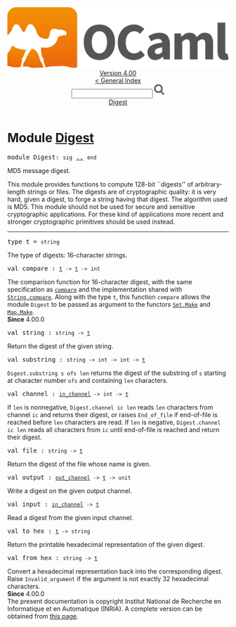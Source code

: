 <!-- ((! set title API !)) ((! set documentation !)) ((! set api !)) ((! set nobreadcrumb !)) -->
<div class="api"><header><nav class="toc brand"><a class="brand" href="https://ocaml.org/"><img src="colour-logo-gray.svg" class="svg" alt="OCaml"></a></nav><nav class="toc"><div class="toc_version"><a href="/docs" id="version-select">Version 4.00</a></div><a href="index.html">&lt; General Index</a><div class="api_search"><input type="text" name="apisearch" id="api_search" oninput="mySearch(false);" onkeypress="this.oninput();" onclick="this.oninput();" onpaste="this.oninput();">
<img src="search_icon.svg" alt="Search" class="svg" onclick="mySearch(false)"></div>
<div id="search_results"></div><div class="toc_title"><a href="#top">Digest</a></div><ul></ul></nav></header>

<h1>Module <a href="type_Digest.html">Digest</a></h1>
<pre><span class="keyword">module</span> Digest: <code class="code"><span class="keyword">sig</span></code> <a href="Digest.html">..</a> <code class="code"><span class="keyword">end</span></code></pre>MD5 message digest.
<p>

   This module provides functions to compute 128-bit ``digests'' of
   arbitrary-length strings or files. The digests are of cryptographic
   quality: it is very hard, given a digest, to forge a string having
   that digest. The algorithm used is MD5. This module should not be
   used for secure and sensitive cryptographic applications. For these
   kind of applications more recent and stronger cryptographic
   primitives should be used instead.<br>
</p><hr width="100%">
<pre><span id="TYPEt"><span class="keyword">type</span> <code class="type"></code>t</span> = <code class="type">string</code> </pre>
<div class="info">
The type of digests: 16-character strings.<br>
</div>

<pre><span id="VALcompare"><span class="keyword">val</span> compare</span> : <code class="type"><a href="Digest.html#TYPEt">t</a> -&gt; <a href="Digest.html#TYPEt">t</a> -&gt; int</code></pre><div class="info">
The comparison function for 16-character digest, with the same
    specification as <a href="Pervasives.html#VALcompare"><code class="code">compare</code></a> and the implementation
    shared with <a href="String.html#VALcompare"><code class="code"><span class="constructor">String</span>.compare</code></a>. Along with the type <code class="code">t</code>, this
    function <code class="code">compare</code> allows the module <code class="code"><span class="constructor">Digest</span></code> to be passed as
    argument to the functors <a href="Set.Make.html"><code class="code"><span class="constructor">Set</span>.<span class="constructor">Make</span></code></a> and <a href="Map.Make.html"><code class="code"><span class="constructor">Map</span>.<span class="constructor">Make</span></code></a>.<br>
<b>Since</b> 4.00.0<br>
</div>
<pre><span id="VALstring"><span class="keyword">val</span> string</span> : <code class="type">string -&gt; <a href="Digest.html#TYPEt">t</a></code></pre><div class="info">
Return the digest of the given string.<br>
</div>
<pre><span id="VALsubstring"><span class="keyword">val</span> substring</span> : <code class="type">string -&gt; int -&gt; int -&gt; <a href="Digest.html#TYPEt">t</a></code></pre><div class="info">
<code class="code"><span class="constructor">Digest</span>.substring s ofs len</code> returns the digest of the substring
   of <code class="code">s</code> starting at character number <code class="code">ofs</code> and containing <code class="code">len</code>
   characters.<br>
</div>
<pre><span id="VALchannel"><span class="keyword">val</span> channel</span> : <code class="type"><a href="Pervasives.html#TYPEin_channel">in_channel</a> -&gt; int -&gt; <a href="Digest.html#TYPEt">t</a></code></pre><div class="info">
If <code class="code">len</code> is nonnegative, <code class="code"><span class="constructor">Digest</span>.channel ic len</code> reads <code class="code">len</code>
   characters from channel <code class="code">ic</code> and returns their digest, or raises
   <code class="code"><span class="constructor">End_of_file</span></code> if end-of-file is reached before <code class="code">len</code> characters
   are read.  If <code class="code">len</code> is negative, <code class="code"><span class="constructor">Digest</span>.channel ic len</code> reads
   all characters from <code class="code">ic</code> until end-of-file is reached and return
   their digest.<br>
</div>
<pre><span id="VALfile"><span class="keyword">val</span> file</span> : <code class="type">string -&gt; <a href="Digest.html#TYPEt">t</a></code></pre><div class="info">
Return the digest of the file whose name is given.<br>
</div>
<pre><span id="VALoutput"><span class="keyword">val</span> output</span> : <code class="type"><a href="Pervasives.html#TYPEout_channel">out_channel</a> -&gt; <a href="Digest.html#TYPEt">t</a> -&gt; unit</code></pre><div class="info">
Write a digest on the given output channel.<br>
</div>
<pre><span id="VALinput"><span class="keyword">val</span> input</span> : <code class="type"><a href="Pervasives.html#TYPEin_channel">in_channel</a> -&gt; <a href="Digest.html#TYPEt">t</a></code></pre><div class="info">
Read a digest from the given input channel.<br>
</div>
<pre><span id="VALto_hex"><span class="keyword">val</span> to_hex</span> : <code class="type"><a href="Digest.html#TYPEt">t</a> -&gt; string</code></pre><div class="info">
Return the printable hexadecimal representation of the given digest.<br>
</div>
<pre><span id="VALfrom_hex"><span class="keyword">val</span> from_hex</span> : <code class="type">string -&gt; <a href="Digest.html#TYPEt">t</a></code></pre><div class="info">
Convert a hexadecimal representation back into the corresponding digest.
   Raise <code class="code"><span class="constructor">Invalid_argument</span></code> if the argument is not exactly 32 hexadecimal
   characters.<br>
<b>Since</b> 4.00.0<br>
</div>
<div class="copyright">The present documentation is copyright Institut National de Recherche en Informatique et en Automatique (INRIA). A complete version can be obtained from <a href="http://caml.inria.fr/pub/docs/manual-ocaml/">this page</a>.</div></div>